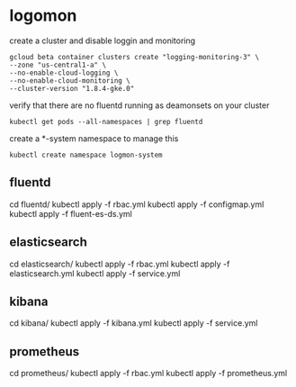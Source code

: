 # logomon

create a cluster and disable loggin and monitoring

```
gcloud beta container clusters create "logging-monitoring-3" \
--zone "us-central1-a" \
--no-enable-cloud-logging \
--no-enable-cloud-monitoring \
--cluster-version "1.8.4-gke.0"
```

verify that there are no fluentd running as deamonsets on your cluster
```
kubectl get pods --all-namespaces | grep fluentd
```

create a *-system namespace to manage this
```
kubectl create namespace logmon-system
```
## fluentd

cd fluentd/
kubectl apply -f rbac.yml
kubectl apply -f configmap.yml
kubectl apply -f fluent-es-ds.yml

## elasticsearch

cd elasticsearch/
kubectl apply -f rbac.yml
kubectl apply -f elasticsearch.yml
kubectl apply -f service.yml

## kibana

cd kibana/
kubectl apply -f kibana.yml
kubectl apply -f service.yml


## prometheus

cd prometheus/
kubectl apply -f rbac.yml
kubectl apply -f prometheus.yml